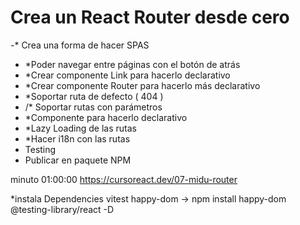 # Crea un React Router desde cero

-\* Crea una forma de hacer SPAS

- \*Poder navegar entre páginas con el botón de atrás
- \*Crear componente Link para hacerlo declarativo
- \*Crear componente Router para hacerlo más declarativo
- \*Soportar ruta de defecto ( 404 )
- /\* Soportar rutas con parámetros
- \*Componente <Route/> para hacerlo declarativo
- \*Lazy Loading de las rutas
- \*Hacer i18n con las rutas
- Testing
- Publicar en paquete NPM

minuto 01:00:00
https://cursoreact.dev/07-midu-router

\*instala Dependencies
vitest
happy-dom -> npm install happy-dom @testing-library/react -D
